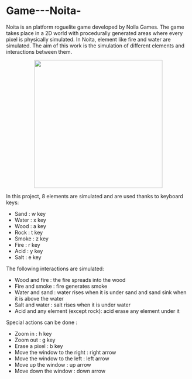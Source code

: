 # Game---Noita-


Noita is an platform roguelite game developed by Nolla Games. The game takes place in a 2D world with procedurally generated areas where every pixel is physically simulated. In Noita, element like fire and water are simulated. The aim of this work is the simulation of different elements and interactions between them. 



<p align="center"> 
<img src="https://github.com/gipi333/Simulation-game---Noita---element-simulation/blob/main/Noita.png" width="350" height="350" > 
</p>

In this project, 8 elements are simulated and are used thanks to keyboard keys:
- Sand : w key
- Water : x key 
- Wood : a key
- Rock : t key
- Smoke : z key
- Fire : r key
- Acid : y key
- Salt : e key


The following interactions are simulated:
- Wood and fire : the fire spreads into the wood
- Fire and smoke : fire generates smoke
- Water and sand : water rises when it is under sand and sand sink when it is above the water
- Salt and water : salt rises when it is under water
- Acid and any element (except rock): acid erase any element under it



Special actions can be done :
- Zoom in : h key 
- Zoom out : g key
- Erase a pixel : b key
- Move the window to the right : right arrow
- Move the window to the left : left arrow
- Move up the window : up arrow
- Move down the window : down arrow





